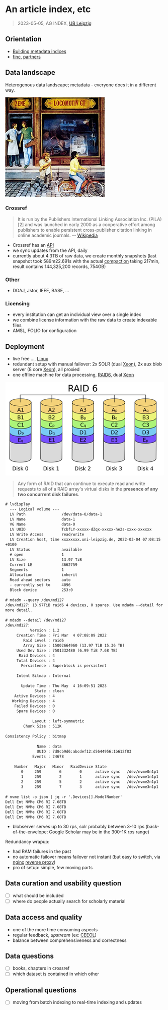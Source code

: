 # An article index, etc

> 2023-05-05, AG INDEX, [UB Leipzig](https://www.ub.uni-leipzig.de/)

## Orientation

* [Building metadata indices](https://github.com/miku/siskin/blob/master/docs/ai-overview/slides.md)
* [finc](https://finc.info/), [partners](https://finc.info/anwender)

## Data landscape

Heterogenous data landscape; metadata - everyone does it in a different way.

[![](LocomotivGT_Zene.jpg)](https://en.wikipedia.org/wiki/Zene_%E2%80%93_Mindenki_m%C3%A1sk%C3%A9pp_csin%C3%A1lja)

### Crossref

> It is run by the Publishers International Linking Association Inc. (PILA)[2]
> and was launched in early 2000 as a cooperative effort among publishers to
> enable persistent cross-publisher citation linking in online academic
> journals. -- [Wikipedia](https://en.wikipedia.org/wiki/Crossref)

* Crossref has an [API](https://www.crossref.org/documentation/retrieve-metadata/rest-api/)
* we sync updates from the API, daily
* currently about 4.3TB of raw data, we create monthly snapshots (last snapshot
  took 589m22.691s with the actual
[compaction](https://github.com/ubleipzig/filterline#use-case-data-compaction)
taking 217min, result contains 144,325,200 records, 754GB)

### Other

* DOAJ, Jstor, IEEE, BASE, ...

### Licensing

* every institution can get an individual view over a single index
* we combine license information with the raw data to create indexable files
* AMSL, FOLIO for configuration

## Deployment

* live free ..., [Linux](https://en.wikipedia.org/wiki/Linux)
* redundant setup with manual failover: 2x SOLR (dual [Xeon](https://ark.intel.com/content/www/de/de/ark/products/83361/intel-xeon-processor-e52667-v3-20m-cache-3-20-ghz.html)), 2x aux blob server (8 core [Xeon](https://www.intel.com/content/www/us/en/products/sku/64597/intel-xeon-processor-e52665-20m-cache-2-40-ghz-8-00-gts-intel-qpi/specifications.html)), all proxied
* one offline machine for data processing, [RAID6](https://en.wikipedia.org/wiki/Standard_RAID_levels#RAID_6), dual [Xeon](https://ark.intel.com/content/www/de/de/ark/products/215274/intel-xeon-gold-6326-processor-24m-cache-2-90-ghz.html)

![](RAID_6.svg)

> Any form of RAID that can continue to execute read and write requests to all of a RAID array's virtual disks in the **presence of any two concurrent disk failures**.

```
# lvdisplay
  --- Logical volume ---
  LV Path                /dev/data-0/data-1
  LV Name                data-1
  VG Name                data-0
  LV UUID                TcbfLY-xxxxx-dZqx-xxxxx-he2s-xxxx-xxxxxx
  LV Write Access        read/write
  LV Creation host, time xxxxxxxx.uni-leipzig.de, 2022-03-04 07:08:15 +0100
  LV Status              available
  # open                 1
  LV Size                13.97 TiB
  Current LE             3662759
  Segments               1
  Allocation             inherit
  Read ahead sectors     auto
  - currently set to     4096
  Block device           253:0

# mdadm --query /dev/md127
/dev/md127: 13.97TiB raid6 4 devices, 0 spares. Use mdadm --detail for more detail.

# mdadm --detail /dev/md127
/dev/md127:
           Version : 1.2
     Creation Time : Fri Mar  4 07:08:09 2022
        Raid Level : raid6
        Array Size : 15002664960 (13.97 TiB 15.36 TB)
     Used Dev Size : 7501332480 (6.99 TiB 7.68 TB)
      Raid Devices : 4
     Total Devices : 4
       Persistence : Superblock is persistent

     Intent Bitmap : Internal

       Update Time : Thu May  4 16:09:51 2023
             State : clean
    Active Devices : 4
   Working Devices : 4
    Failed Devices : 0
     Spare Devices : 0

            Layout : left-symmetric
        Chunk Size : 512K

Consistency Policy : bitmap

              Name : data
              UUID : 7d8cb9d6:abcdef12:d5644956:1b612f83
            Events : 24678

    Number   Major   Minor   RaidDevice State
       0     259        6        0      active sync   /dev/nvme0n1p1
       1     259        2        1      active sync   /dev/nvme1n1p1
       2     259        5        2      active sync   /dev/nvme2n1p1
       3     259        7        3      active sync   /dev/nvme3n1p1

# nvme list -o json | jq -r '.Devices[].ModelNumber'
Dell Ent NVMe CM6 RI 7.68TB
Dell Ent NVMe CM6 RI 7.68TB
Dell Ent NVMe CM6 RI 7.68TB
Dell Ent NVMe CM6 RI 7.68TB
```

* blobserver serves up to 30 rps, solr probably between 3-10 rps (back-of-the-envelope: Google Scholar may be in the 300-1K rps range)

Redundancy wrapup:

* had RAM failures in the past
* no automatic failover means failover not instant (but easy to switch, via [nginx](https://en.wikipedia.org/wiki/Nginx) [reverse proxy](https://en.wikipedia.org/wiki/Reverse_proxy))
* pro of setup: simple, few moving parts

## Data curation and usability question

* [ ] what should be included
* [ ] where do people actually search for scholarly material

## Data access and quality

* one of the more time consuming aspects
* regular feedback, *upstream* (ex: [CEEOL](https://gist.github.com/miku/f4d97b61121f43efef5550557bc111f5))
* balance between comprehensiveness and correctness

## Data questions

* [ ] books, chapters in crossref
* [ ] which dataset is contained in which other

## Operational questions

* [ ] moving from batch indexing to real-time indexing and updates

